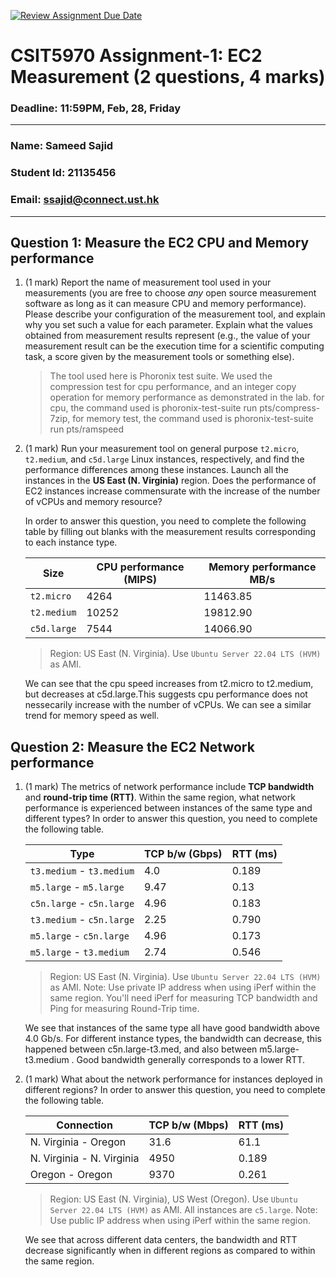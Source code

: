 [![Review Assignment Due Date](https://classroom.github.com/assets/deadline-readme-button-22041afd0340ce965d47ae6ef1cefeee28c7c493a6346c4f15d667ab976d596c.svg)](https://classroom.github.com/a/IAASVEAZ)
# CSIT5970 Assignment-1: EC2 Measurement (2 questions, 4 marks)

### Deadline: 11:59PM, Feb, 28, Friday

---

### Name: Sameed Sajid
### Student Id: 21135456
### Email: ssajid@connect.ust.hk

---

## Question 1: Measure the EC2 CPU and Memory performance

1. (1 mark) Report the name of measurement tool used in your measurements (you are free to choose *any* open source measurement software as long as it can measure CPU and memory performance). Please describe your configuration of the measurement tool, and explain why you set such a value for each parameter. Explain what the values obtained from measurement results represent (e.g., the value of your measurement result can be the execution time for a scientific computing task, a score given by the measurement tools or something else).

    > The tool used here is Phoronix test suite. We used the compression test for cpu performance, and an integer copy operation for memory performance as demonstrated in the lab. for cpu, the command used is phoronix-test-suite run pts/compress-7zip, for memory test, the command used is phoronix-test-suite run pts/ramspeed

2. (1 mark) Run your measurement tool on general purpose `t2.micro`, `t2.medium`, and `c5d.large` Linux instances, respectively, and find the performance differences among these instances. Launch all the instances in the **US East (N. Virginia)** region. Does the performance of EC2 instances increase commensurate with the increase of the number of vCPUs and memory resource?

    In order to answer this question, you need to complete the following table by filling out blanks with the measurement results corresponding to each instance type.

    | Size        | CPU performance (MIPS) | Memory performance MB/s |
    | ----------- | --------------- | ------------------ |
    | `t2.micro` |        4264        |      11463.85       |
    | `t2.medium`  |       10252          |        19812.90   |
    | `c5d.large` |        7544         |           14066.90   |

    > Region: US East (N. Virginia). Use `Ubuntu Server 22.04 LTS (HVM)` as AMI.

    We can see that the cpu speed increases from t2.micro to t2.medium, but decreases at c5d.large.This suggests cpu performance does not nessecarily increase with the number of vCPUs. We can see a similar trend for memory speed as well. 


## Question 2: Measure the EC2 Network performance

1. (1 mark) The metrics of network performance include **TCP bandwidth** and **round-trip time (RTT)**. Within the same region, what network performance is experienced between instances of the same type and different types? In order to answer this question, you need to complete the following table.

    | Type                      | TCP b/w (Gbps) | RTT (ms) |
    | ------------------------- | -------------- | -------- |
    | `t3.medium` - `t3.medium` |     4.0           |    0.189      |
    | `m5.large` - `m5.large`   |     9.47           |    0.13    |
    | `c5n.large` - `c5n.large` |      4.96          |     0.183     |
    | `t3.medium` - `c5n.large` |       2.25         |    0.790     |
    | `m5.large` - `c5n.large`  |      4.96          |     0.173     |
    | `m5.large` - `t3.medium`  |       2.74         |      0.546    |

    > Region: US East (N. Virginia). Use `Ubuntu Server 22.04 LTS (HVM)` as AMI. Note: Use private IP address when using iPerf within the same region. You'll need iPerf for measuring TCP bandwidth and Ping for measuring Round-Trip time.

    We see that instances of the same type all have good bandwidth above 4.0 Gb/s. For different instance types, the bandwidth can decrease, this happened between c5n.large-t3.med, and also between m5.large-t3.medium . Good bandwidth generally corresponds to a lower RTT.

2. (1 mark) What about the network performance for instances deployed in different regions? In order to answer this question, you need to complete the following table.

    | Connection                | TCP b/w (Mbps) | RTT (ms) |
    | ------------------------- | -------------- | -------- |
    | N. Virginia - Oregon      |       31.6        |   61.1 |
    | N. Virginia - N. Virginia |       4950        |   0.189  |
    | Oregon - Oregon           |     9370        |   0.261   |
 
    > Region: US East (N. Virginia), US West (Oregon). Use `Ubuntu Server 22.04 LTS (HVM)` as AMI. All instances are `c5.large`. Note: Use public IP address when using iPerf within the same region.

    We see that across different data centers, the bandwidth and RTT decrease significantly when in different regions as compared to within the same region.
